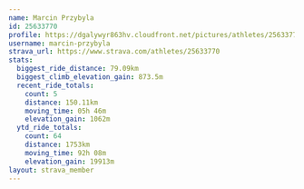 ```yaml
---
name: Marcin Przybyla
id: 25633770
profile: https://dgalywyr863hv.cloudfront.net/pictures/athletes/25633770/12947173/2/large.jpg
username: marcin-przybyla
strava_url: https://www.strava.com/athletes/25633770
stats:
  biggest_ride_distance: 79.09km
  biggest_climb_elevation_gain: 873.5m
  recent_ride_totals:
    count: 5
    distance: 150.11km
    moving_time: 05h 46m
    elevation_gain: 1062m
  ytd_ride_totals:
    count: 64
    distance: 1753km
    moving_time: 92h 08m
    elevation_gain: 19913m
layout: strava_member
--- 
```

